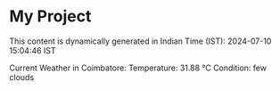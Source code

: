 # My Project

This content is dynamically generated in Indian Time (IST): 2024-07-10 15:04:46 IST


Current Weather in Coimbatore:
Temperature: 31.88 °C
Condition: few clouds
